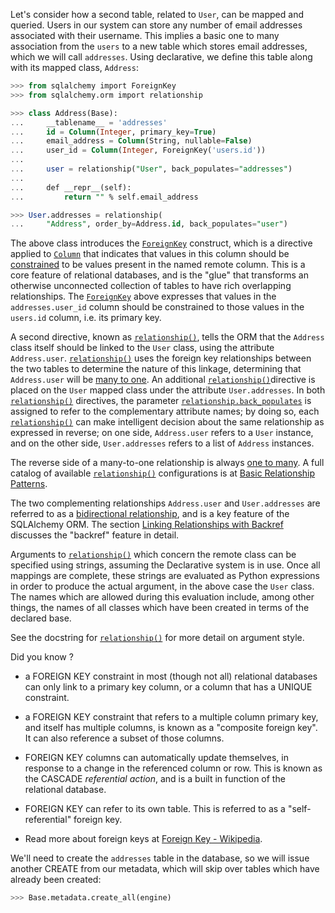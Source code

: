 Let's consider how a second table, related to `User`, can be mapped and queried. Users in our system can store any number of email addresses associated with their username. This implies a basic one to many association from the `users` to a new table which stores email addresses, which we will call `addresses`. Using declarative, we define this table along with its mapped class, `Address`:
    
```sql    
>>> from sqlalchemy import ForeignKey
>>> from sqlalchemy.orm import relationship

>>> class Address(Base):
...     __tablename__ = 'addresses'
...     id = Column(Integer, primary_key=True)
...     email_address = Column(String, nullable=False)
...     user_id = Column(Integer, ForeignKey('users.id'))
...
...     user = relationship("User", back_populates="addresses")
...
...     def __repr__(self):
...         return "" % self.email_address

>>> User.addresses = relationship(
...     "Address", order_by=Address.id, back_populates="user")
```

The above class introduces the [`ForeignKey`](http://docs.sqlalchemy.org/core/constraints.html#sqlalchemy.schema.ForeignKey "sqlalchemy.schema.ForeignKey") construct, which is a directive applied to [`Column`](http://docs.sqlalchemy.org/core/metadata.html#sqlalchemy.schema.Column "sqlalchemy.schema.Column") that indicates that values in this column should be [constrained](http://docs.sqlalchemy.org/glossary.html#term-constrained) to be values present in the named remote column. This is a core feature of relational databases, and is the "glue" that transforms an otherwise unconnected collection of tables to have rich overlapping relationships. The [`ForeignKey`](http://docs.sqlalchemy.org/core/constraints.html#sqlalchemy.schema.ForeignKey "sqlalchemy.schema.ForeignKey") above expresses that values in the `addresses.user_id` column should be constrained to those values in the `users.id` column, i.e. its primary key.

A second directive, known as [`relationship()`](http://docs.sqlalchemy.org/relationship_api.html#sqlalchemy.orm.relationship "sqlalchemy.orm.relationship"), tells the ORM that the `Address` class itself should be linked to the `User` class, using the attribute `Address.user`. [`relationship()`](http://docs.sqlalchemy.org/relationship_api.html#sqlalchemy.orm.relationship "sqlalchemy.orm.relationship") uses the foreign key relationships between the two tables to determine the nature of this linkage, determining that `Address.user` will be [many to one](http://docs.sqlalchemy.org/glossary.html#term-many-to-one). An additional [`relationship()`](http://docs.sqlalchemy.org/relationship_api.html#sqlalchemy.orm.relationship "sqlalchemy.orm.relationship")directive is placed on the `User` mapped class under the attribute `User.addresses`. In both [`relationship()`](http://docs.sqlalchemy.org/relationship_api.html#sqlalchemy.orm.relationship "sqlalchemy.orm.relationship") directives, the parameter [`relationship.back_populates`](http://docs.sqlalchemy.org/relationship_api.html#sqlalchemy.orm.relationship.params.back_populates "sqlalchemy.orm.relationship") is assigned to refer to the complementary attribute names; by doing so, each [`relationship()`](http://docs.sqlalchemy.org/relationship_api.html#sqlalchemy.orm.relationship "sqlalchemy.orm.relationship") can make intelligent decision about the same relationship as expressed in reverse; on one side, `Address.user` refers to a `User` instance, and on the other side, `User.addresses` refers to a list of `Address` instances.

The reverse side of a many-to-one relationship is always [one to many](http://docs.sqlalchemy.org/glossary.html#term-one-to-many). A full catalog of available [`relationship()`](http://docs.sqlalchemy.org/relationship_api.html#sqlalchemy.orm.relationship "sqlalchemy.orm.relationship") configurations is at [Basic Relationship Patterns](http://docs.sqlalchemy.org/basic_relationships.html#relationship-patterns).

The two complementing relationships `Address.user` and `User.addresses` are referred to as a [bidirectional relationship](http://docs.sqlalchemy.org/glossary.html#term-bidirectional-relationship), and is a key feature of the SQLAlchemy ORM. The section [Linking Relationships with Backref](http://docs.sqlalchemy.org/backref.html#relationships-backref) discusses the "backref" feature in detail.

Arguments to [`relationship()`](http://docs.sqlalchemy.org/relationship_api.html#sqlalchemy.orm.relationship "sqlalchemy.orm.relationship") which concern the remote class can be specified using strings, assuming the Declarative system is in use. Once all mappings are complete, these strings are evaluated as Python expressions in order to produce the actual argument, in the above case the `User` class. The names which are allowed during this evaluation include, among other things, the names of all classes which have been created in terms of the declared base.

See the docstring for [`relationship()`](http://docs.sqlalchemy.org/relationship_api.html#sqlalchemy.orm.relationship "sqlalchemy.orm.relationship") for more detail on argument style.

Did you know ?

* a FOREIGN KEY constraint in most (though not all) relational databases can only link to a primary key column, or a column that has a UNIQUE constraint.

* a FOREIGN KEY constraint that refers to a multiple column primary key, and itself has multiple columns, is known as a "composite foreign key". It can also reference a subset of those columns.

* FOREIGN KEY columns can automatically update themselves, in response to a change in the referenced column or row. This is known as the CASCADE _referential action_, and is a built in function of the relational database.

* FOREIGN KEY can refer to its own table. This is referred to as a "self-referential" foreign key.

* Read more about foreign keys at [Foreign Key - Wikipedia](http://en.wikipedia.org/wiki/Foreign_key).

We'll need to create the `addresses` table in the database, so we will issue another CREATE from our metadata, which will skip over tables which have already been created:
    
```sql    
>>> Base.metadata.create_all(engine)
```    
